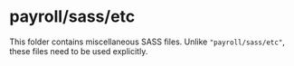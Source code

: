 # payroll/sass/etc

This folder contains miscellaneous SASS files. Unlike `"payroll/sass/etc"`, these files
need to be used explicitly.
